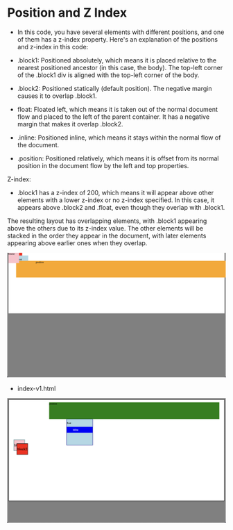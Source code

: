 # Position and Z Index

- In this code, you have several elements with different positions, and one of them has a z-index property. Here's an explanation of the positions and z-index in this code:

- .block1: Positioned absolutely, which means it is placed relative to the nearest positioned ancestor (in this case, the body). The top-left corner of the .block1 div is aligned with the top-left corner of the body.
- .block2: Positioned statically (default position). The negative margin causes it to overlap .block1.
- float: Floated left, which means it is taken out of the normal document flow and placed to the left of the parent container. It has a negative margin that makes it overlap .block2.
- .inline: Positioned inline, which means it stays within the normal flow of the document.
- .position: Positioned relatively, which means it is offset from its normal position in the document flow by the left and top properties.

Z-index:

- .block1 has a z-index of 200, which means it will appear above other elements with a lower z-index or no z-index specified. In this case, it appears above .block2 and .float, even though they overlap with .block1.


The resulting layout has overlapping elements, with .block1 appearing above the others due to its z-index value. The other elements will be stacked in the order they appear in the document, with later elements appearing above earlier ones when they overlap.

![img](.images/image-2023-04-15-18-01-56.png)


- index-v1.html

![img](.images/image-2023-04-15-18-18-58.png)